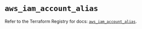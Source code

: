 # `aws_iam_account_alias`

Refer to the Terraform Registry for docs: [`aws_iam_account_alias`](https://registry.terraform.io/providers/hashicorp/aws/4.54.0/docs/resources/iam_account_alias).
